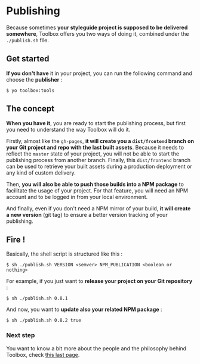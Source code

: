 # Publishing

Because sometimes **your styleguide project is supposed to be delivered somewhere**, Toolbox offers you two ways of doing it, combined under the `./publish.sh` file.

## Get started
**If you don't have** it in your project, you can run the following command and choose the **publisher** :

```
$ yo toolbox:tools
```

## The concept
**When you have it**, you are ready to start the publishing process, but first you need to understand the way Toolbox will do it.

Firstly, almost like the `gh-pages`, **it will create you a `dist/frontend` branch on your Git project and repo with the last built assets**. Because it needs to reflect the `master` state of your project, you will not be able to start the publishing process from another branch. Finally, this `dist/frontend` branch can be used to retrieve your built assets during a production deployment or any kind of custom delivery.

Then, **you will also be able to push those builds into a NPM package** to facilitate the usage of your project. For that feature, you will need an NPM account and to be logged in from your local environment.

And finally, even if you don't need a NPM mirror of your build, **it will create a new version** (git tag) to ensure a better version tracking of your publishing.


## Fire !
Basically, the shell script is structured like this :
```
$ sh ./publish.sh VERSION <semver> NPM_PUBLICATION <boolean or nothing>
```

For example, if you just want to **release your project on your Git repository** :
```
$ sh ./publish.sh 0.8.1
```

And now, you want to **update also your related NPM package** :
```
$ sh ./publish.sh 0.8.2 true
```

### Next step

You want to know a bit more about the people and the philosophy behind Toolbox, check [this last page](about.html).
